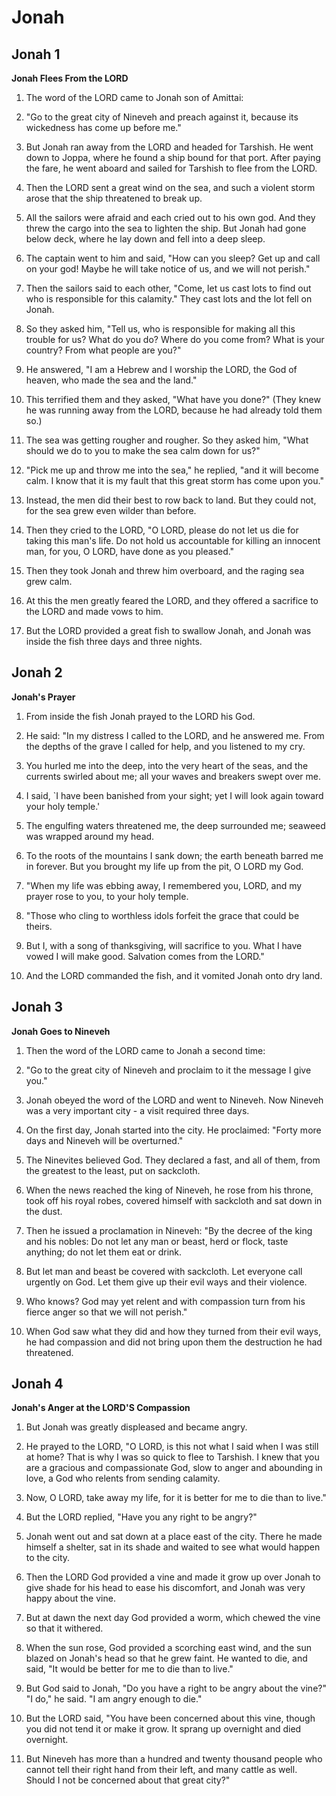 # Jonah

## Jonah 1

__Jonah Flees From the LORD__

1. The word of the LORD came to Jonah son of Amittai:

2. "Go to the great city of Nineveh and preach against it, because its wickedness has come up before me."

3. But Jonah ran away from the LORD and headed for Tarshish. He went down to Joppa, where he found a ship bound for that port. After paying the fare, he went aboard and sailed for Tarshish to flee from the LORD.

4. Then the LORD sent a great wind on the sea, and such a violent storm arose that the ship threatened to break up.

5. All the sailors were afraid and each cried out to his own god. And they threw the cargo into the sea to lighten the ship. But Jonah had gone below deck, where he lay down and fell into a deep sleep.

6. The captain went to him and said, "How can you sleep? Get up and call on your god! Maybe he will take notice of us, and we will not perish."

7. Then the sailors said to each other, "Come, let us cast lots to find out who is responsible for this calamity." They cast lots and the lot fell on Jonah.

8. So they asked him, "Tell us, who is responsible for making all this trouble for us? What do you do? Where do you come from? What is your country? From what people are you?"

9. He answered, "I am a Hebrew and I worship the LORD, the God of heaven, who made the sea and the land."

10. This terrified them and they asked, "What have you done?" (They knew he was running away from the LORD, because he had already told them so.)

11. The sea was getting rougher and rougher. So they asked him, "What should we do to you to make the sea calm down for us?"

12. "Pick me up and throw me into the sea," he replied, "and it will become calm. I know that it is my fault that this great storm has come upon you."

13. Instead, the men did their best to row back to land. But they could not, for the sea grew even wilder than before.

14. Then they cried to the LORD, "O LORD, please do not let us die for taking this man's life. Do not hold us accountable for killing an innocent man, for you, O LORD, have done as you pleased."

15. Then they took Jonah and threw him overboard, and the raging sea grew calm.

16. At this the men greatly feared the LORD, and they offered a sacrifice to the LORD and made vows to him.

17. But the LORD provided a great fish to swallow Jonah, and Jonah was inside the fish three days and three nights.

## Jonah 2

__Jonah's Prayer__

1. From inside the fish Jonah prayed to the LORD his God.

2. He said: "In my distress I called to the LORD, and he answered me. From the depths of the grave I called for help, and you listened to my cry.

3. You hurled me into the deep, into the very heart of the seas, and the currents swirled about me; all your waves and breakers swept over me.

4. I said, `I have been banished from your sight; yet I will look again toward your holy temple.'

5. The engulfing waters threatened me, the deep surrounded me; seaweed was wrapped around my head.

6. To the roots of the mountains I sank down; the earth beneath barred me in forever. But you brought my life up from the pit, O LORD my God.

7. "When my life was ebbing away, I remembered you, LORD, and my prayer rose to you, to your holy temple.

8. "Those who cling to worthless idols forfeit the grace that could be theirs.

9. But I, with a song of thanksgiving, will sacrifice to you. What I have vowed I will make good. Salvation comes from the LORD."

10. And the LORD commanded the fish, and it vomited Jonah onto dry land.

## Jonah 3

__Jonah Goes to Nineveh__

1. Then the word of the LORD came to Jonah a second time:

2. "Go to the great city of Nineveh and proclaim to it the message I give you."

3. Jonah obeyed the word of the LORD and went to Nineveh. Now Nineveh was a very important city - a visit required three days.

4. On the first day, Jonah started into the city. He proclaimed: "Forty more days and Nineveh will be overturned."

5. The Ninevites believed God. They declared a fast, and all of them, from the greatest to the least, put on sackcloth.

6. When the news reached the king of Nineveh, he rose from his throne, took off his royal robes, covered himself with sackcloth and sat down in the dust.

7. Then he issued a proclamation in Nineveh: "By the decree of the king and his nobles: Do not let any man or beast, herd or flock, taste anything; do not let them eat or drink.

8. But let man and beast be covered with sackcloth. Let everyone call urgently on God. Let them give up their evil ways and their violence.

9. Who knows? God may yet relent and with compassion turn from his fierce anger so that we will not perish."

10. When God saw what they did and how they turned from their evil ways, he had compassion and did not bring upon them the destruction he had threatened.

## Jonah 4

__Jonah's Anger at the LORD'S Compassion__

1. But Jonah was greatly displeased and became angry.

2. He prayed to the LORD, "O LORD, is this not what I said when I was still at home? That is why I was so quick to flee to Tarshish. I knew that you are a gracious and compassionate God, slow to anger and abounding in love, a God who relents from sending calamity.

3. Now, O LORD, take away my life, for it is better for me to die than to live."

4. But the LORD replied, "Have you any right to be angry?"

5. Jonah went out and sat down at a place east of the city. There he made himself a shelter, sat in its shade and waited to see what would happen to the city.

6. Then the LORD God provided a vine and made it grow up over Jonah to give shade for his head to ease his discomfort, and Jonah was very happy about the vine.

7. But at dawn the next day God provided a worm, which chewed the vine so that it withered.

8. When the sun rose, God provided a scorching east wind, and the sun blazed on Jonah's head so that he grew faint. He wanted to die, and said, "It would be better for me to die than to live."

9. But God said to Jonah, "Do you have a right to be angry about the vine?" "I do," he said. "I am angry enough to die."

10. But the LORD said, "You have been concerned about this vine, though you did not tend it or make it grow. It sprang up overnight and died overnight.

11. But Nineveh has more than a hundred and twenty thousand people who cannot tell their right hand from their left, and many cattle as well. Should I not be concerned about that great city?"


